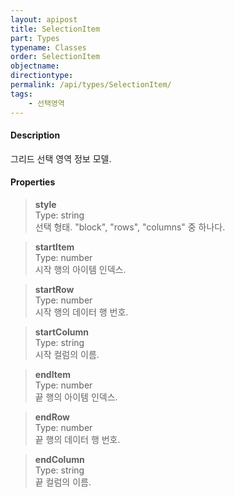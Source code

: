 ```yaml
---
layout: apipost
title: SelectionItem
part: Types
typename: Classes
order: SelectionItem
objectname: 
directiontype: 
permalink: /api/types/SelectionItem/
tags:
    - 선택영역
---
```



#### Description

그리드 선택 영역 정보 모델.

#### Properties

> **style**    
> Type: string     
> 선택 형태. "block", "rows", "columns" 중 하나다.    

> **startItem**    
> Type: number     
> 시작 행의 아이템 인덱스.    

> **startRow**     
> Type: number           
> 시작 행의 데이터 행 번호.     

> **startColumn**     
> Type: string     
> 시작 컬럼의 이름.       

> **endItem**    
> Type: number     
> 끝 행의 아이템 인덱스.    

> **endRow**     
> Type: number           
> 끝 행의 데이터 행 번호.     

> **endColumn**     
> Type: string     
> 끝 컬럼의 이름.       

